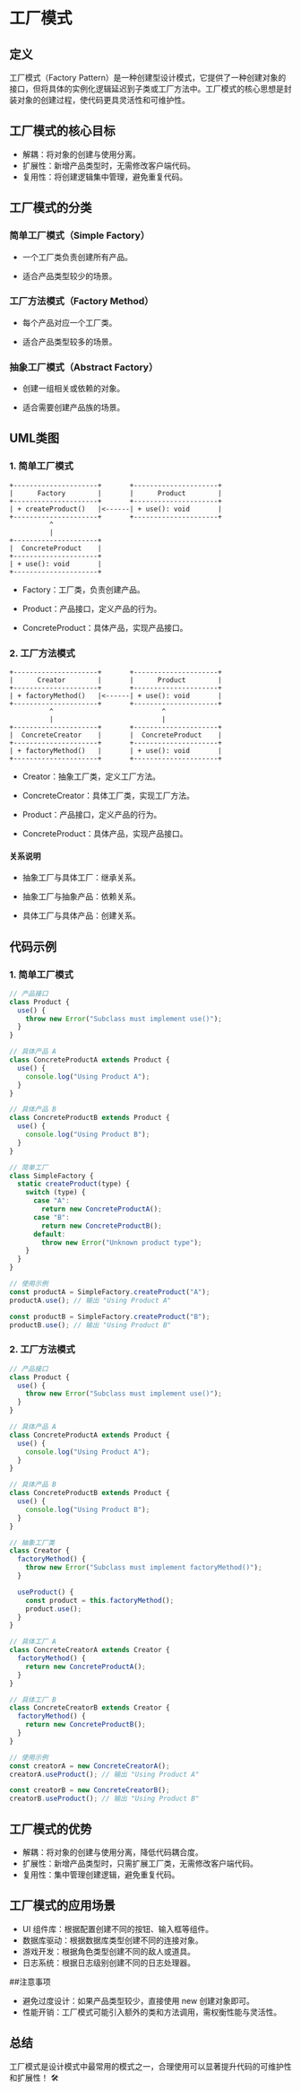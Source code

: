 # 工厂模式

## 定义
工厂模式（Factory Pattern）是一种创建型设计模式，它提供了一种创建对象的接口，但将具体的实例化逻辑延迟到子类或工厂方法中。工厂模式的核心思想是封装对象的创建过程，使代码更具灵活性和可维护性。

## 工厂模式的核心目标
- 解耦：将对象的创建与使用分离。
- 扩展性：新增产品类型时，无需修改客户端代码。
- 复用性：将创建逻辑集中管理，避免重复代码。

##  工厂模式的分类

### 简单工厂模式（Simple Factory）

   - 一个工厂类负责创建所有产品。

   - 适合产品类型较少的场景。

### 工厂方法模式（Factory Method）

   - 每个产品对应一个工厂类。

   - 适合产品类型较多的场景。

### 抽象工厂模式（Abstract Factory）

   - 创建一组相关或依赖的对象。

   - 适合需要创建产品族的场景。

## UML类图
### 1. 简单工厂模式
```plaintext
+---------------------+       +---------------------+
|      Factory        |       |      Product        |
+---------------------+       +---------------------+
| + createProduct()   |<------| + use(): void       |
+---------------------+       +---------------------+
          ^
          |
+---------------------+
|  ConcreteProduct    |
+---------------------+
| + use(): void       |
+---------------------+
```

- Factory：工厂类，负责创建产品。

- Product：产品接口，定义产品的行为。

- ConcreteProduct：具体产品，实现产品接口。

### 2. 工厂方法模式
```plaintext
+---------------------+       +---------------------+
|      Creator        |       |      Product        |
+---------------------+       +---------------------+
| + factoryMethod()   |<------| + use(): void       |
+---------------------+       +---------------------+
          ^                           ^
          |                           |
+---------------------+       +---------------------+
|  ConcreteCreator    |       |  ConcreteProduct    |
+---------------------+       +---------------------+
| + factoryMethod()   |       | + use(): void       |
+---------------------+       +---------------------+
```

- Creator：抽象工厂类，定义工厂方法。

- ConcreteCreator：具体工厂类，实现工厂方法。

- Product：产品接口，定义产品的行为。

- ConcreteProduct：具体产品，实现产品接口。

#### 关系说明

- 抽象工厂与具体工厂：继承关系。

- 抽象工厂与抽象产品：依赖关系。

- 具体工厂与具体产品：创建关系。

## 代码示例
### 1. 简单工厂模式
```js
// 产品接口
class Product {
  use() {
    throw new Error("Subclass must implement use()");
  }
}

// 具体产品 A
class ConcreteProductA extends Product {
  use() {
    console.log("Using Product A");
  }
}

// 具体产品 B
class ConcreteProductB extends Product {
  use() {
    console.log("Using Product B");
  }
}

// 简单工厂
class SimpleFactory {
  static createProduct(type) {
    switch (type) {
      case "A":
        return new ConcreteProductA();
      case "B":
        return new ConcreteProductB();
      default:
        throw new Error("Unknown product type");
    }
  }
}

// 使用示例
const productA = SimpleFactory.createProduct("A");
productA.use(); // 输出 "Using Product A"

const productB = SimpleFactory.createProduct("B");
productB.use(); // 输出 "Using Product B"
```

### 2. 工厂方法模式
```js
// 产品接口
class Product {
  use() {
    throw new Error("Subclass must implement use()");
  }
}

// 具体产品 A
class ConcreteProductA extends Product {
  use() {
    console.log("Using Product A");
  }
}

// 具体产品 B
class ConcreteProductB extends Product {
  use() {
    console.log("Using Product B");
  }
}

// 抽象工厂类
class Creator {
  factoryMethod() {
    throw new Error("Subclass must implement factoryMethod()");
  }

  useProduct() {
    const product = this.factoryMethod();
    product.use();
  }
}

// 具体工厂 A
class ConcreteCreatorA extends Creator {
  factoryMethod() {
    return new ConcreteProductA();
  }
}

// 具体工厂 B
class ConcreteCreatorB extends Creator {
  factoryMethod() {
    return new ConcreteProductB();
  }
}

// 使用示例
const creatorA = new ConcreteCreatorA();
creatorA.useProduct(); // 输出 "Using Product A"

const creatorB = new ConcreteCreatorB();
creatorB.useProduct(); // 输出 "Using Product B"
```
## 工厂模式的优势
- 解耦：将对象的创建与使用分离，降低代码耦合度。
- 扩展性：新增产品类型时，只需扩展工厂类，无需修改客户端代码。
- 复用性：集中管理创建逻辑，避免重复代码。

## 工厂模式的应用场景
- UI 组件库：根据配置创建不同的按钮、输入框等组件。
- 数据库驱动：根据数据库类型创建不同的连接对象。
- 游戏开发：根据角色类型创建不同的敌人或道具。
- 日志系统：根据日志级别创建不同的日志处理器。

##注意事项
- 避免过度设计：如果产品类型较少，直接使用 new 创建对象即可。
- 性能开销：工厂模式可能引入额外的类和方法调用，需权衡性能与灵活性。

## 总结
工厂模式是设计模式中最常用的模式之一，合理使用可以显著提升代码的可维护性和扩展性！ 🛠️






